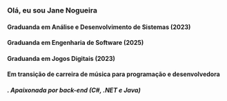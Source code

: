 ### Olá, eu sou Jane Nogueira
#### Graduanda em Análise e Desenvolvimento de Sistemas (2023)
#### Graduanda em Engenharia de Software (2025)
#### Graduanda em Jogos Digitais (2023)
#### Em transição de carreira de música para programação e desenvolvedora

##### . Apaixonada por back-end (C#, .NET e Java)

<!---
JaneNogueira/JaneNogueira is a ✨ special ✨ repository because its `README.md` (this file) appears on your GitHub profile.
You can click the Preview link to take a look at your changes.
--->
